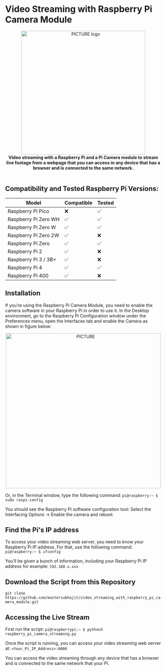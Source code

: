 # Video Streaming with Raspberry Pi Camera Module
<p align="center">
  <img alt="PICTURE logo" src="https://github.com/mastersubhajit/mastersubhajit.github.io/blob/ea26211930efe2811005977d43f106c960af6d79/pi-cam.png" width="400">
  <br>
  <b>Video streaming with a Raspberry Pi and a Pi Camera module to stream live footage from a webpage that you can access in any device that has a browser and is connected to the same network.</b>
  <br>
  <br>
</p>

## Compatibility and Tested Raspberry Pi Versions: 

| Model | Compatible | Tested |
| ------- | --------- | --------- |
| Raspberry Pi Pico | ❌ | ✅ |
| Raspberry Pi Zero WH | ✅ | ✅ |
| Raspberry Pi Zero W | ✅ | ✅ |
| Raspberry Pi Zero 2W | ✅ | ❌ |
| Raspberry Pi Zero | ✅ | ✅ |
| Raspberry Pi 2 | ✅ | ❌ |
| Raspberry Pi 3 / 3B+ | ✅ | ❌ |
| Raspberry Pi 4 | ✅ | ✅ |
| Raspberry Pi 400 | ✅ | ❌ |

## Installation

If you’re using the Raspberry Pi Camera Module, you need to enable the camera software in your Raspberry Pi in order to use it. In the Desktop environment, go to the Raspberry Pi Configuration window under the Preferences menu, open the Interfaces tab and enable the Camera as shown in figure below:
<p align="center">
  <img alt="PICTURE" src="https://github.com/mastersubhajit/mastersubhajit.github.io/blob/8150d5f8efc7892f3bc51936ea73588285a60559/assets/images/Desktop_interface_rpi_camera.webp" width="500">
</p>

 Or, in the Terminal window, type the following command:
`pi@raspberry:~ $ sudo raspi-config`

You should see the Raspberry Pi software configuration tool: 
Select the Interfacing Options -> Enable the camera and reboot.

## Find the Pi's IP address

To access your video streaming web server, you need to know your Raspberry Pi IP address. For that, use the following command:
`pi@raspberry:~ $ ifconfig`

You’ll be given a bunch of information, including your Raspberry Pi IP address for example: `192.168.x.xxx`

## Download the Script from this Repository

`git clone https://github.com/mastersubhajit/video_streaming_with_raspberry_pi_camera_module.git`

## Accessing the Live Stream

First run the script:
`pi@raspberrypi:~ $ python3 raspberry_pi_camera_streaming.py`

Once the script is running, you can access your video streaming web server at: `<Your_Pi_IP_Address>:8000`

You can access the video streaming through any device that has a browser and is connected to the same network that your Pi.
